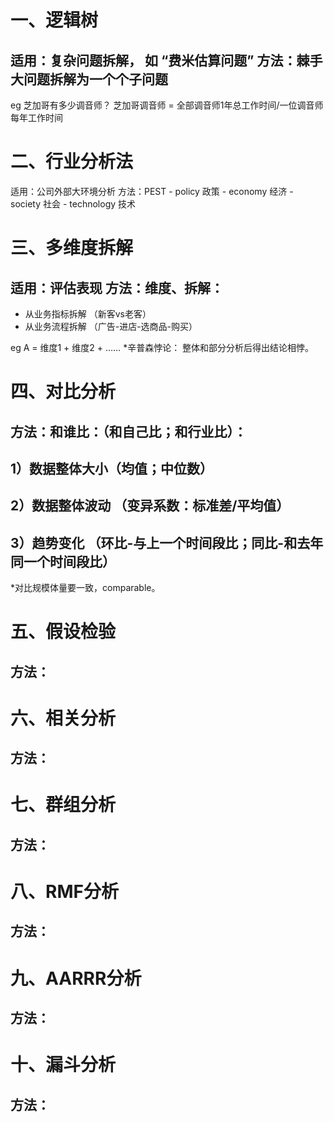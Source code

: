一、逻辑树
====

适用：复杂问题拆解， 如 “费米估算问题” 
方法：棘手大问题拆解为一个个子问题
--
eg 芝加哥有多少调音师？
   芝加哥调音师 = 全部调音师1年总工作时间/一位调音师每年工作时间
   
二、行业分析法
====

适用：公司外部大环境分析
方法：PEST - policy 政策
          - economy 经济
          - society 社会
          - technology 技术
         
三、多维度拆解
====

适用：评估表现
方法：维度、拆解：
---
 - 从业务指标拆解 （新客vs老客）
 - 从业务流程拆解 （广告-进店-选商品-购买）

eg A = 维度1 + 维度2 + ……
*辛普森悖论： 整体和部分分析后得出结论相悖。

四、对比分析
====
方法：和谁比：（和自己比；和行业比）：
--
1）数据整体大小（均值；中位数）
--
2）数据整体波动 （变异系数：标准差/平均值）
--
3）趋势变化 （环比-与上一个时间段比；同比-和去年同一个时间段比）
--
*对比规模体量要一致，comparable。


五、假设检验
====
方法：
--




六、相关分析
====
方法：
--




七、群组分析
====
方法：
--




八、RMF分析
====
方法：
--



九、AARRR分析
====
方法：
--





十、漏斗分析
====
方法：
--











